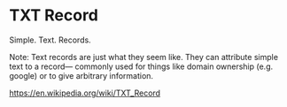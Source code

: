 # TXT Record

Simple. Text. Records.

Note:
Text records are just what they seem like. They can attribute simple text to a record— commonly used for things like domain ownership (e.g. google) or to give arbitrary information.

https://en.wikipedia.org/wiki/TXT_Record
